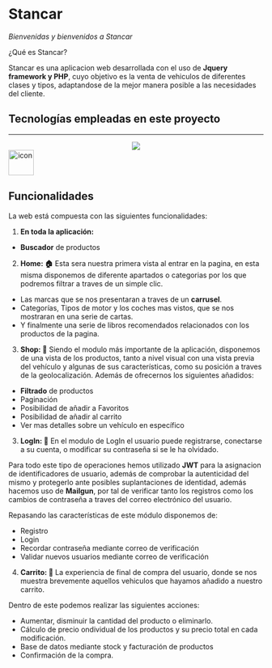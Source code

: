 # Stancar

_Bienvenidas y bienvenidos a Stancar_ 

¿Qué es Stancar? 

Stancar es una aplicacion web desarrollada con el uso de <strong>Jquery framework y PHP</strong>, cuyo objetivo es la venta de vehiculos de diferentes clases y tipos, adaptandose de la mejor manera posible a las necesidades del cliente.


## Tecnologías empleadas en este proyecto
***
<p align="center">
  <a href="https://skillicons.dev">
    <img src="https://skillicons.dev/icons?i=bootstrap,css,html,js,php,github" />
  </a>
 <a   <div style="display: flex; align-items: flex-start;"><img src="https://techstack-generator.vercel.app/mysql-icon.svg" alt="icon" width="50" height="50" /></div></a>
</p>

## Funcionalidades

La web está compuesta con las siguientes funcionalidades:


1. __En toda la aplicación:__ 
  * <strong>Buscador</strong> de productos

2. __Home: 🏠__ 
Esta sera nuestra primera vista al entrar en la pagina, en esta misma disponemos de diferente apartados o categorias por los que podremos filtrar a traves de un simple clic.

  * Las marcas que se nos presentaran a traves de un <strong>carrusel</strong>.
  * Categorías, Tipos de motor y los coches mas vistos, que se nos mostraran en una serie de cartas.
  * Y finalmente una serie de libros recomendados relacionados con los productos de la pagina.

3. __Shop: 🏪__ 
Siendo el modulo más importante de la aplicación, disponemos de una vista de los productos, tanto a nivel visual con una vista previa del vehículo y algunas de sus características, como su posición a traves de la geolocalización. Además de ofrecernos los siguientes añadidos:

  * <strong>Filtrado</strong> de productos
  * Paginación
  * Posibilidad de añadir a Favoritos
  * Posibilidad de añadir al carrito
  * Ver mas detalles sobre un vehículo en específico



3. __LogIn: 🔐__ 
En el modulo de LogIn el usuario puede registrarse, conectarse a su cuenta, o modificar su contraseña si se le ha olvidado.

Para todo este tipo de operaciones hemos utilizado <strong>JWT</strong> para la asignacion de identificadores de usuario, además de comprobar la autenticidad del mismo y protegerlo ante posibles suplantaciones de identidad, además hacemos uso de <strong>Mailgun</strong>, por tal de verificar tanto los registros como los cambios de contraseña a traves del correo electrónico del usuario. 

Repasando las características de este módulo disponemos de:

  * Registro 
  * Login
  * Recordar contraseña mediante correo de verificación
  * Validar nuevos usuarios mediante correo de verificación

4. __Carrito: 🛒__ 
La experiencia de final de compra del usuario, donde se nos muestra brevemente aquellos vehiculos que hayamos añadido a nuestro carrito.

Dentro de este podemos realizar las siguientes acciones:

  * Aumentar, disminuir la cantidad del producto o eliminarlo.
  * Cálculo de precio ondividual de los productos y su precio total en cada modificación.
  * Base de datos mediante stock y facturación de productos
  * Confirmación de la compra.
  




